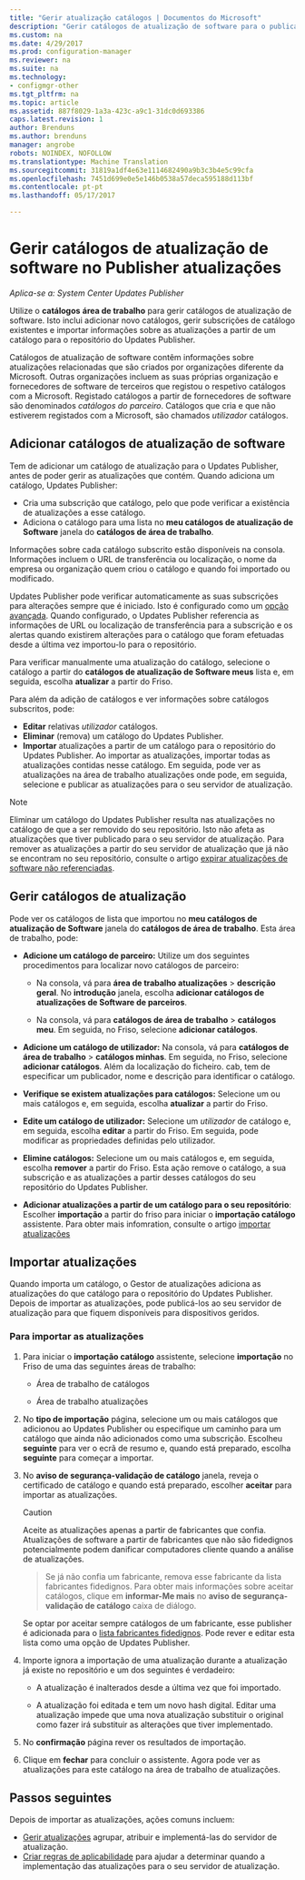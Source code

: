 ```yaml
---
title: "Gerir atualização catálogos | Documentos do Microsoft"
description: "Gerir catálogos de atualização de software para o publicador de atualizações do System Center"
ms.custom: na
ms.date: 4/29/2017
ms.prod: configuration-manager
ms.reviewer: na
ms.suite: na
ms.technology:
- configmgr-other
ms.tgt_pltfrm: na
ms.topic: article
ms.assetid: 887f8029-1a3a-423c-a9c1-31dc0d693386
caps.latest.revision: 1
author: Brenduns
ms.author: brenduns
manager: angrobe
robots: NOINDEX, NOFOLLOW
ms.translationtype: Machine Translation
ms.sourcegitcommit: 31819a1df4e63e1114682490a9b3c3b4e5c99cfa
ms.openlocfilehash: 7451d699e0e5e146b0538a57deca595188d113bf
ms.contentlocale: pt-pt
ms.lasthandoff: 05/17/2017

---
```

# <a name="manage-software-update-catalogs-in-updates-publisher"></a>Gerir catálogos de atualização de software no Publisher atualizações

*Aplica-se a: System Center Updates Publisher*

Utilize o **catálogos** **área de trabalho** para gerir catálogos de atualização de software. Isto inclui adicionar novo catálogos, gerir subscrições de catálogo existentes e importar informações sobre as atualizações a partir de um catálogo para o repositório do Updates Publisher.

Catálogos de atualização de software contêm informações sobre atualizações relacionadas que são criados por organizações diferente da Microsoft. Outras organizações incluem as suas próprias organização e fornecedores de software de terceiros que registou o respetivo catálogos com a Microsoft. Registado catálogos a partir de fornecedores de software são denominados *catálogos do parceiro*. Catálogos que cria e que não estiverem registados com a Microsoft, são chamados *utilizador* catálogos.

## <a name="add-software-update-catalogs"></a>Adicionar catálogos de atualização de software
Tem de adicionar um catálogo de atualização para o Updates Publisher, antes de poder gerir as atualizações que contém. Quando adiciona um catálogo, Updates Publisher:
-   Cria uma subscrição que catálogo, pelo que pode verificar a existência de atualizações a esse catálogo.
-   Adiciona o catálogo para uma lista no **meu catálogos de atualização de Software** janela do **catálogos de área de trabalho**.  

Informações sobre cada catálogo subscrito estão disponíveis na consola. Informações incluem o URL de transferência ou localização, o nome da empresa ou organização quem criou o catálogo e quando foi importado ou modificado.

Updates Publisher pode verificar automaticamente as suas subscrições para alterações sempre que é iniciado. Isto é configurado como um [opção avançada](/sccm/sum/tools/updates-publisher-options#advanced). Quando configurado, o Updates Publisher referencia as informações de URL ou localização de transferência para a subscrição e os alertas quando existirem alterações para o catálogo que foram efetuadas desde a última vez importou-lo para o repositório.

Para verificar manualmente uma atualização do catálogo, selecione o catálogo a partir do **catálogos de atualização de Software meus** lista e, em seguida, escolha **atualizar** a partir do Friso.

Para além da adição de catálogos e ver informações sobre catálogos subscritos, pode:
-  **Editar** relativas *utilizador* catálogos.
-  **Eliminar** (remova) um catálogo do Updates Publisher.
-  **Importar** atualizações a partir de um catálogo para o repositório do Updates Publisher. Ao importar as atualizações, importar todas as atualizações contidas nesse catálogo. Em seguida, pode ver as atualizações na área de trabalho atualizações onde pode, em seguida, selecione e publicar as atualizações para o seu servidor de atualização.

> [!NOTE]   
> Eliminar um catálogo do Updates Publisher resulta nas atualizações no catálogo de que a ser removido do seu repositório. Isto não afeta as atualizações que tiver publicado para o seu servidor de atualização. Para remover as atualizações a partir do seu servidor de atualização que já não se encontram no seu repositório, consulte o artigo [expirar atualizações de software não referenciadas](/sccm/sum/tools/updates-publisher-options#expire-unreferenced-software-updates).

## <a name="manage-update-catalogs"></a>Gerir catálogos de atualização
Pode ver os catálogos de lista que importou no **meu catálogos de atualização de Software** janela do **catálogos de área de trabalho**. Esta área de trabalho, pode:

-   **Adicione um catálogo de parceiro:** Utilize um dos seguintes procedimentos para localizar novo catálogos de parceiro:

    -   Na consola, vá para **área de trabalho atualizações** > **descrição geral**. No **introdução** janela, escolha **adicionar catálogos de atualizações de Software de parceiros**.

    -   Na consola, vá para **catálogos de área de trabalho** > **catálogos meu**. Em seguida, no Friso, selecione **adicionar catálogos**.

-   **Adicione um catálogo de utilizador:** Na consola, vá para **catálogos de área de trabalho** > **catálogos minhas**. Em seguida, no Friso, selecione **adicionar catálogos**. Além da localização do ficheiro. cab, tem de especificar um publicador, nome e descrição para identificar o catálogo.


-   **Verifique se existem atualizações para catálogos:** Selecione um ou mais catálogos e, em seguida, escolha **atualizar** a partir do Friso.

-   **Edite um catálogo de utilizador:** Selecione um *utilizador* de catálogo e, em seguida, escolha **editar** a partir do Friso. Em seguida, pode modificar as propriedades definidas pelo utilizador.

-   **Elimine catálogos:** Selecione um ou mais catálogos e, em seguida, escolha **remover** a partir do Friso. Esta ação remove o catálogo, a sua subscrição e as atualizações a partir desses catálogos do seu repositório do Updates Publisher.

-   **Adicionar atualizações a partir de um catálogo para o seu repositório**: Escolher **importação** a partir do friso para iniciar o **importação catálogo** assistente. Para obter mais infomration, consulte o artigo [importar atualizações](#import-updates)

## <a name="import-updates"></a>Importar atualizações
Quando importa um catálogo, o Gestor de atualizações adiciona as atualizações do que catálogo para o repositório do Updates Publisher. Depois de importar as atualizações, pode publicá-los ao seu servidor de atualização para que fiquem disponíveis para dispositivos geridos.

### <a name="to-import-updates"></a>Para importar as atualizações
1.  Para iniciar o **importação catálogo** assistente, selecione **importação** no Friso de uma das seguintes áreas de trabalho:

    -   Área de trabalho de catálogos

    -   Área de trabalho atualizações

2.  No **tipo de importação** página, selecione um ou mais catálogos que adicionou ao Updates Publisher ou especifique um caminho para um catálogo que ainda não adicionados como uma subscrição. Escolheu **seguinte** para ver o ecrã de resumo e, quando está preparado, escolha **seguinte** para começar a importar.

3.  No **aviso de segurança-validação de catálogo** janela, reveja o certificado de catálogo e quando está preparado, escolher **aceitar** para importar as atualizações.

    > [!CAUTION]    
    > Aceite as atualizações apenas a partir de fabricantes que confia. Atualizações de software a partir de fabricantes que não são fidedignos potencialmente podem danificar computadores cliente quando a análise de atualizações.

    >  Se já não confia um fabricante, remova esse fabricante da lista fabricantes fidedignos. Para obter mais informações sobre aceitar catálogos, clique em **informar-Me mais** no **aviso de segurança-validação de catálogo** caixa de diálogo.

    Se optar por aceitar sempre catálogos de um fabricante, esse publisher é adicionada para o [lista fabricantes fidedignos](/sccm/sum/tools/updates-publisher-options#trusted-publishers). Pode rever e editar esta lista como uma opção de Updates Publisher.

4.  Importe ignora a importação de uma atualização durante a atualização já existe no repositório e um dos seguintes é verdadeiro:

    -   A atualização é inalterados desde a última vez que foi importado.

    -   A atualização foi editada e tem um novo hash digital. Editar uma atualização impede que uma nova atualização substituir o original como fazer irá substituir as alterações que tiver implementado.

5.  No **confirmação** página rever os resultados de importação.

6.  Clique em **fechar** para concluir o assistente. Agora pode ver as atualizações para este catálogo na área de trabalho de atualizações.

## <a name="next-steps"></a>Passos seguintes
Depois de importar as atualizações, ações comuns incluem:
-   [Gerir atualizações](/sccm/sum/tools/manage-updates-with-updates-publisher) agrupar, atribuir e implementá-las do servidor de atualização.
-   [Criar regras de aplicabilidade](/sccm/sum/tools/updates-publisher-applicability-rules) para ajudar a determinar quando a implementação das atualizações para o seu servidor de atualização.

